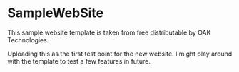 # SampleWebSite
This sample website template is taken from free distributable by OAK Technologies.

Uploading this as the first test point for the new website.
I might play around with the template to test a few features in future.